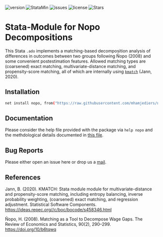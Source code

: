 ![version](https://img.shields.io/github/v/release/mhamjediers/nopo_decomposition) ![StataMin](https://img.shields.io/badge/stata-15-blue) ![issues](https://img.shields.io/github/issues/mhamjediers/nopo_decomposition) ![license](https://img.shields.io/github/license/mhamjediers/nopo_decomposition) ![Stars](https://img.shields.io/github/stars/mhamjediers/nopo_decomposition)

# Stata-Module for Nopo Decompositions

This Stata `.ado` implements a matching-based decomposition analysis of differences in outcomes between two groups following Ñopo (2008) and some convenient postestimation features. Allowed matching types are (coarsened) exact matching, multivariate-distance matching, and propensity-score matching, all of which are internally using [`kmatch`](https://github.com/benjann/kmatch) (Jann, 2020).

## Installation

```bash
net install nopo, from("https://raw.githubusercontent.com/mhamjediers/nopo_decomposition/main/")
```

## Documentation

Please consider the help file provided with the package via `help nopo` and the methdological details documented in [this file](https://github.com/mhamjediers/nopo_decomposition/blob/main/te.md).

## Bug Reports

Please either open an issue here or drop us a [mail](mailto:maximilian.sprengholz@hu-berlin.de,maik.hamjediers@hu-berlin.de?subject=[nopo]%20Bug%20Report).

## References
Jann, B. (2020). KMATCH: Stata module module for multivariate-distance and propensity-score matching, including entropy balancing, inverse probability weighting, (coarsened) exact matching, and regression adjustment. Statistical Software Components. https://ideas.repec.org//c/boc/bocode/s458346.html

Ñopo, H. (2008). Matching as a Tool to Decompose Wage Gaps. The Review of Economics and Statistics, 90(2), 290–299. https://doi.org/10/b6tqwq
